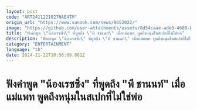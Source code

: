 ```yaml
---
layout: post
code: "ART2411221027NAE4TM"
origin_url: "https://www.sanook.com/news/9652022/"
image: "https://github.com/user-attachments/assets/8d54caae-ade0-4680-ba42-4914523715b9"
title: "ฟังคำพูด \"น้องเรซซิ่ง\" ที่พูดถึง \"พี ชานนท์\" เมื่อแม่แพท พูดถึงหนุ่มในสเปกที่ไม่ใช่พ่อ"
description: "ฟังคำพูด \"น้องเรซซิ่ง\" ที่พูดถึง \"พี ชานนท์\" เมื่อแม่แพท พูดถึงหนุ่มในสเปกที่ไม่ใช่พ่อ"
category: "ENTERTAINMENT"
language: "th"
date: 2024-11-22T10:56:09.861Z
---
```


# ฟังคำพูด "น้องเรซซิ่ง" ที่พูดถึง "พี ชานนท์" เมื่อแม่แพท พูดถึงหนุ่มในสเปกที่ไม่ใช่พ่อ